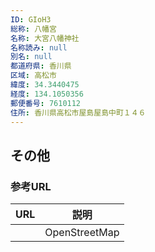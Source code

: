 ```yaml
---
ID: GIoH3
総称: 八幡宮
名称: 大宮八幡神社
名称読み: null
別名: null
都道府県: 香川県
区域: 高松市
緯度: 34.3440475
経度: 134.1050356
郵便番号: 7610112
住所: 香川県高松市屋島屋島中町１４６
---
```


## その他

### 参考URL

| URL | 説明          |
| --- | ------------- |
|     | OpenStreetMap |
